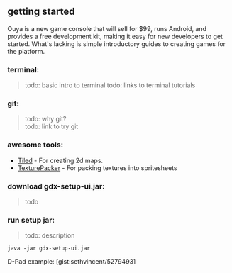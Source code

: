 ## getting started
Ouya is a new game console that will sell for $99, runs Android, and provides a free development kit, making it easy for new developers to get started. What's lacking is simple introductory guides to creating games for the platform.

### terminal:
> todo: basic intro to terminal 
> todo: links to terminal tutorials  

### git:
> todo: why git?  
> todo: link to try git  

### awesome tools:
 - [Tiled](http://www.mapeditor.org/download.html#changes) - For creating 2d maps.  
 - [TexturePacker](http://www.codeandweb.com/texturepacker) - For packing textures into spritesheets  

### download gdx-setup-ui.jar:
> todo  

### run setup jar:
> todo: description  

```
java -jar gdx-setup-ui.jar
```

D-Pad example:
[gist:sethvincent/5279493]
